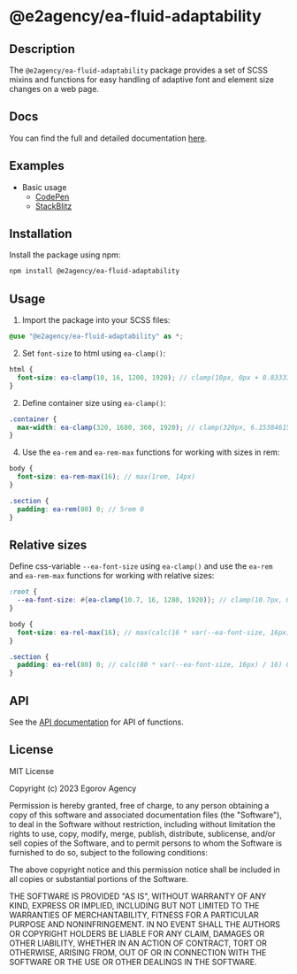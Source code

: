 # @e2agency/ea-fluid-adaptability

## Description

The `@e2agency/ea-fluid-adaptability` package provides a set of SCSS mixins and functions for easy handling of adaptive font and element size changes on a web page.

## Docs

You can find the full and detailed documentation [here](https://egorovagency.notion.site/ea-fluid-adaptability-en-030062c7043647d2af6afca3cd9a1eb3).

## Examples

- Basic usage
  - [CodePen](https://codepen.io/dowellkin/pen/MWxYNBa)
  - [StackBlitz](https://stackblitz.com/edit/js-xguxsw?file=scss%2Fdemo.scss)

## Installation

Install the package using npm:

```bash
npm install @e2agency/ea-fluid-adaptability
```

## Usage

1. Import the package into your SCSS files:

```scss
@use "@e2agency/ea-fluid-adaptability" as *;
```
2. Set `font-size` to html using `ea-clamp()`:

```scss
html {
  font-size: ea-clamp(10, 16, 1200, 1920); // clamp(10px, 0px + 0.8333333333vw, 16px)
}
```

2. Define container size using `ea-clamp()`:

```scss
.container {
  max-width: ea-clamp(320, 1680, 360, 1920); // clamp(320px, 6.1538461538px + 87.1794871795vw, 1680px)
}
```

4. Use the `ea-rem` and `ea-rem-max` functions for working with sizes in rem:

```scss
body {
  font-size: ea-rem-max(16); // max(1rem, 14px)
}

.section {
  padding: ea-rem(80) 0; // 5rem 0
}
```

## Relative sizes

Define css-variable `--ea-font-size` using `ea-clamp()` and use the `ea-rem` and `ea-rem-max` functions for working with relative sizes:

```scss
:root {
  --ea-font-size: #{ea-clamp(10.7, 16, 1280, 1920)}; // clamp(10.7px, 0.1px + 0.828125vw, 16px)
}

body {
  font-size: ea-rel-max(16); // max(calc(16 * var(--ea-font-size, 16px) / 16), 14px)
}

.section {
  padding: ea-rel(80) 0; // calc(80 * var(--ea-font-size, 16px) / 16) 0
}
```

## API

See the [API documentation](API-documentation.md) for API of functions.

## License

MIT License

Copyright (c) 2023 Egorov Agency

Permission is hereby granted, free of charge, to any person obtaining a copy
of this software and associated documentation files (the "Software"), to deal
in the Software without restriction, including without limitation the rights
to use, copy, modify, merge, publish, distribute, sublicense, and/or sell
copies of the Software, and to permit persons to whom the Software is
furnished to do so, subject to the following conditions:

The above copyright notice and this permission notice shall be included in all
copies or substantial portions of the Software.

THE SOFTWARE IS PROVIDED "AS IS", WITHOUT WARRANTY OF ANY KIND, EXPRESS OR
IMPLIED, INCLUDING BUT NOT LIMITED TO THE WARRANTIES OF MERCHANTABILITY,
FITNESS FOR A PARTICULAR PURPOSE AND NONINFRINGEMENT. IN NO EVENT SHALL THE
AUTHORS OR COPYRIGHT HOLDERS BE LIABLE FOR ANY CLAIM, DAMAGES OR OTHER
LIABILITY, WHETHER IN AN ACTION OF CONTRACT, TORT OR OTHERWISE, ARISING FROM,
OUT OF OR IN CONNECTION WITH THE SOFTWARE OR THE USE OR OTHER DEALINGS IN THE
SOFTWARE.